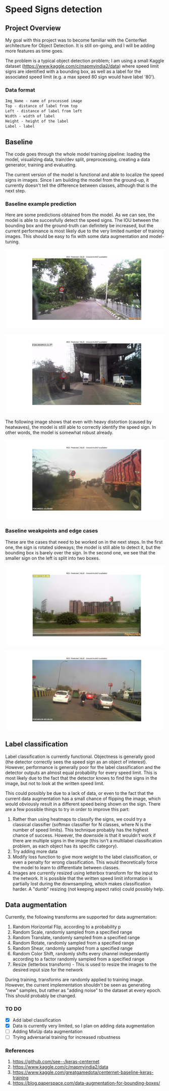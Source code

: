 # Speed Signs detection

## Project Overview
My goal with this project was to become familiar with the CenterNet architecture for Object Detection.
It is still on-going, and I will be adding more features as time goes. 

The problem is a typical object detection problem; I am using a small Kaggle dataset (https://www.kaggle.com/c/mapmyindia2/data) where speed limit signs are identified with a bounding box, as well as a label for the associated speed limit (e.g. a max speed 80 sign would have label '80').

### Data format

    Img_Name - name of processed image
    Top - distance of label from top
    Left - distance of label from left
    Width - width of label
    Height - height of the label
    Label - label

## Baseline
The code goes through the whole model training pipeline: loading the model, visualizing data, train/dev split, preprocessing, creating a data generator, training and evaluating. 

The current version of the model is functional and able to localize the speed signs in images. Since I am building the model from the ground-up, it currently doesn't tell the difference between classes, although that is the next step.

### Baseline example prediction
Here are some predictions obtained from the model. As we can see, the model is able to succesfully detect the speed signs. The IOU between the bounding box and the ground-truth can definitely be increased, but the current performance is most likely due to the very limited number of training images. This should be easy to fix with some data augmentation and model-tuning.

![Prediction 1](./images/Figure_1.png)

![Prediction 2](./images/Figure_3.png)

The following image shows that even with heavy distortion (caused by heatwaves), the model is still able to correctly identify the speed sign. In other words, the model is somewhat robust already.

![Prediction 3](./images/Figure_2_distorted.png)

### Baseline weakpoints and edge cases
These are the cases that need to be worked on in the next steps. In the first one, the sign is rotated sideways; the model is still able to detect it, but the bounding box is barely over the sign. In the second one, we see that the smaller sign on the left is split into two boxes.

![Edge case 1](./images/Figure_4_sideways.png)

![Edge case 2](./images/Figure_5_multiple.png)

## Label classification
Label classification is currently functional. Objectness is generally good (the detector correctly sees the speed sign as an object of interest). However, performance is generally poor for the label classification and the detector outputs an almost equal probability for every speed limit. This is most likely due to the fact that the detector knows to find the signs in the image, but not to look at the written speed limit.

This could possibly be due to a lack of data, or even to the fact that the current data augmentation has a small chance of flipping the image, which would obviously result in a different speed being shown on the sign. There are a few possible things to try in order to improve this part:
1. Rather than using heatmaps to classify the signs, we could try a classical classifier (softmax classifier for N classes, where N is the number of speed limits). This technique probably has the highest chance of success. However, the downside is that it wouldn't work if there are multiple signs in the image (this isn't a multilabel classification problem, as each object has its specific category).
2. Try adding more data
3. Modify loss function to give more weight to the label classification, or even a penalty for wrong classification. This would theoretically force the model to learn to differentiate between classes.
4. Images are currently resized using letterbox transform for the input to the network. It is possible that the written speed limit information is partially lost during the downsampling, which makes classification harder. A "dumb" resizing (not keeping aspect ratio) could possibly help.

## Data augmentation
Currently, the following transforms are supported for data augmentation:
1. Random Horizontal Flip, according to a probability p
2. Random Scale, randomly sampled from a specified range
3. Random Translate, randomly sampled from a specified range
4. Random Rotate, randomly sampled from a specified range
5. Random Shear, randomly sampled from a specified range
6. Random Color Shift, randomly shifts every channel independantly according to a factor randomly sampled from a specified range
7. Resize (letterbox transform) - This is used to resize the images to the desired input size for the network

During training, transforms are randomly applied to training image. However, the current implementation shouldn't be seen as generating "new" samples, but rather as "adding noise" to the dataset at every epoch. This should probably be changed.

### TO DO
- [x] Add label classification
- [x] Data is currently very limited, so I plan on adding data augmentation
- [ ] Adding MixUp data augmentation
- [ ] Trying adversarial training for increased robustness

### References
1. https://github.com/see--/keras-centernet
2. https://www.kaggle.com/c/mapmyindia2/data
3. https://www.kaggle.com/greatgamedota/centernet-baseline-keras-training
4. https://blog.paperspace.com/data-augmentation-for-bounding-boxes/
